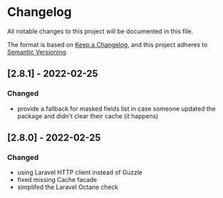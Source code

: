 # Changelog

All notable changes to this project will be documented in this file.

The format is based on [Keep a Changelog](https://keepachangelog.com/en/1.0.0/),
and this project adheres to [Semantic Versioning](https://semver.org/spec/v2.0.0.html).

## [2.8.1] - 2022-02-25
### Changed
- provide a fallback for masked fields list in case someone updated the package and didn't clear their cache (it happens)

## [2.8.0] - 2022-02-25
### Changed
- using Laravel HTTP client instead of Guzzle
- fixed missing Cache facade
- simplifed the Laravel Octane check
